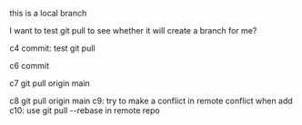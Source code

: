 this is a local branch

I want to test git pull to see whether it will create a branch for me?

c4 commit: test git pull

c6 commit

c7 git pull origin main

c8 git pull origin main
c9: try to make a conflict in remote conflict when add
c10: use git pull --rebase in remote repo
